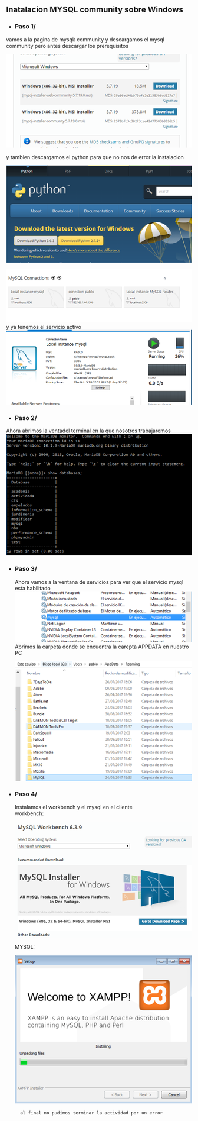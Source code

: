 ## Inatalacion MYSQL community sobre Windows
* ###  Paso 1/
 vamos a la pagina de mysqk community y descargamos el mysql community pero antes descargar los prerequisitos  

 ![imagen](./img/001.PNG)

 y tambien descargamos el python para que no nos de error la instalacion  

  ![imagen](./img/002.png)   

   ![imagen](./img/008.png)   
  y ya tenemos el servicio activo
    ![imagen](./img/005.png)
* ### Paso 2/
 Ahora abrimos la ventadel terminal  en la que nosotros trabajaremos
    ![imagen](./img/003.png)    

* ### Paso 3/  
  Ahora vamos a la ventana de servicios para ver que el servicio mysql esta habilitado       
    ![imagen](./img/004.png)    
  Abrimos la carpeta donde se encuentra la carepta APPDATA en nuestro PC    

    ![imagen](./img/009.png)        
* ### Paso 4/  
  Instalamos el workbench y el mysql en el cliente  
  workbench:  

    ![imagen](./img/011.png)  

  MYSQL:  

    ![imagen](./img/010.png)     

        al final no pudimos terminar la actividad por un error
